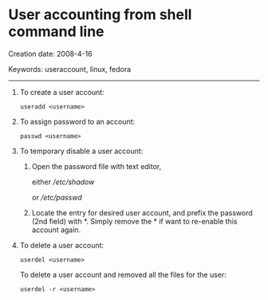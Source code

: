 # User accounting from shell command line

Creation date: 2008-4-16

Keywords: useraccount, linux, fedora

<hr>

1. To create a user account:

   `useradd <username>`


1. To assign password to an account:

   `passwd <username>`


1. To temporary disable a user account:
   1. Open the password file with text editor,

      either */etc/shadow*

      or */etc/passwd*

   1. Locate the entry for desired user account, and prefix the password (2nd field) with *. Simply remove the * if want to re-enable this account again.

1. To delete a user account:

   `userdel <username>`

   To delete a user account and removed all the files for the user:

   `userdel -r <username>`
